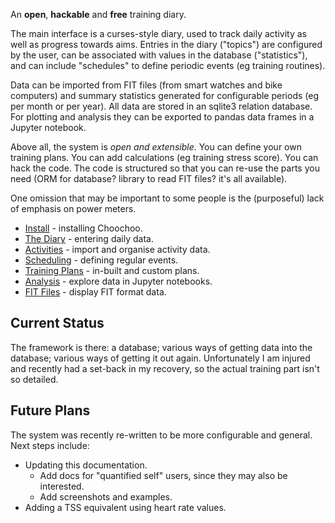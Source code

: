 
An **open**, **hackable** and **free** training diary.

The main interface is a curses-style diary, used to track daily
activity as well as progress towards aims.  Entries in the diary
("topics") are configured by the user, can be associated with values
in the database ("statistics"), and can include "schedules" to define
periodic events (eg training routines).

Data can be imported from FIT files (from smart watches and bike
computers) and summary statistics generated for configurable periods
(eg per month or per year).  All data are stored in an sqlite3
relation database.  For plotting and analysis they can be exported to
pandas data frames in a Jupyter notebook.

Above all, the system is *open and extensible*.  You can define your
own training plans.  You can add calculations (eg training stress
score).  You can hack the code.  The code is structured so that you
can re-use the parts you need (ORM for database?  library to read FIT
files?  it's all available).

One omission that may be important to some people is the (purposeful)
lack of emphasis on power meters.

* [Install](install) - installing Choochoo.
* [The Diary](diary) - entering daily data.
* [Activities](activities) - import and organise activity data.
* [Scheduling](scheduling) - defining regular events.
* [Training Plans](training-plans) - in-built and custom plans.
* [Analysis](analysis) - explore data in Jupyter notebooks. 
* [FIT Files](fit-files) - display FIT format data.

## Current Status

The framework is there: a database; various ways of getting data into
the database; various ways of getting it out again.  Unfortunately I
am injured and recently had a set-back in my recovery, so the actual
training part isn't so detailed.

## Future Plans

The system was recently re-written to be more configurable and
general.  Next steps include:

* Updating this documentation.
  * Add docs for "quantified self" users, since they may also be
    interested.
  * Add screenshots and examples.
* Adding a TSS equivalent using heart rate values.
